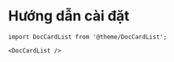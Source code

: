 # Hướng dẫn cài đặt

```mdx-code-block
import DocCardList from '@theme/DocCardList';

<DocCardList />
```